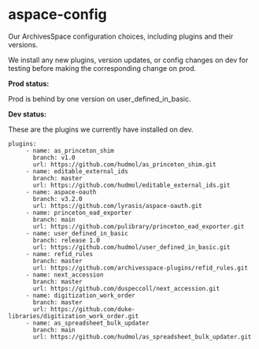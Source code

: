 # aspace-config
Our ArchivesSpace configuration choices, including plugins and their versions.

We install any new plugins, version updates, or config changes on dev for testing before making the corresponding change on prod.

**Prod status:**

Prod is behind by one version on user_defined_in_basic.

**Dev status:**

These are the plugins we currently have installed on dev. 

```
plugins:
     - name: as_princeton_shim
       branch: v1.0
       url: https://github.com/hudmol/as_princeton_shim.git
     - name: editable_external_ids
       branch: master
       url: https://github.com/hudmol/editable_external_ids.git
     - name: aspace-oauth
       branch: v3.2.0
       url: https://github.com/lyrasis/aspace-oauth.git
     - name: princeton_ead_exporter
       branch: main
       url: https://github.com/pulibrary/princeton_ead_exporter.git
     - name: user_defined_in_basic
       branch: release 1.0
       url: https://github.com/hudmol/user_defined_in_basic.git
     - name: refid_rules
       branch: master
       url: https://github.com/archivesspace-plugins/refid_rules.git
     - name: next_accession
       branch: master
       url: https://github.com/duspeccoll/next_accession.git
     - name: digitization_work_order
       branch: master
       url: https://github.com/duke-libraries/digitization_work_order.git
     - name: as_spreadsheet_bulk_updater
       branch: main
       url: https://github.com/hudmol/as_spreadsheet_bulk_updater.git
```
